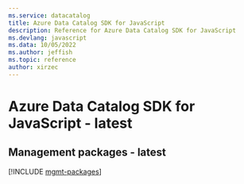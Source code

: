 ```yaml
---
ms.service: datacatalog
title: Azure Data Catalog SDK for JavaScript
description: Reference for Azure Data Catalog SDK for JavaScript
ms.devlang: javascript
ms.data: 10/05/2022
ms.author: jeffish
ms.topic: reference
author: xirzec
---
```

# Azure Data Catalog SDK for JavaScript - latest

## Management packages - latest
[!INCLUDE [mgmt-packages](data-catalog-mgmt-index.md)]